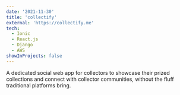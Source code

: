 ```yaml
---
date: '2021-11-30'
title: 'collectify'
external: 'https://collectify.me'
tech: 
  - Ionic
  - React.js
  - Django
  - AWS
showInProjects: false
---
```


A dedicated social web app for collectors to showcase their prized collections and connect with collector communities, without the fluff traditional platforms bring.
